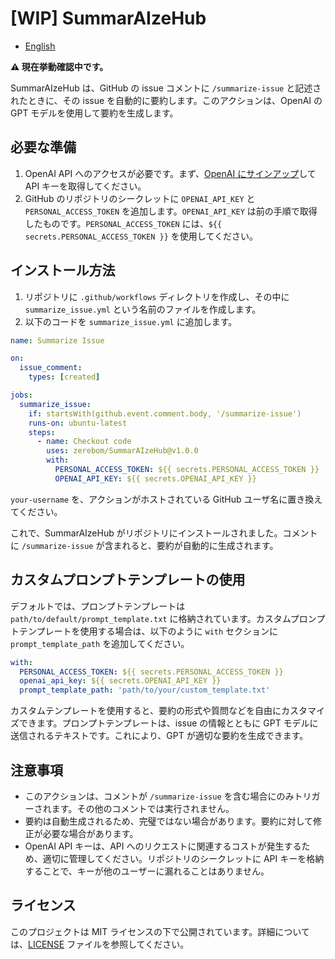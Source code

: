 # [WIP] SummarAIzeHub
- [English](README_en.md)

**:warning: 現在挙動確認中です。**

SummarAIzeHub は、GitHub の issue コメントに `/summarize-issue` と記述されたときに、その issue を自動的に要約します。このアクションは、OpenAI の GPT モデルを使用して要約を生成します。
## 必要な準備

1. OpenAI API へのアクセスが必要です。まず、[OpenAI にサインアップ](https://platform.openai.com/account/api-keys)して API キーを取得してください。
2. GitHub のリポジトリのシークレットに `OPENAI_API_KEY` と `PERSONAL_ACCESS_TOKEN` を追加します。`OPENAI_API_KEY` は前の手順で取得したものです。`PERSONAL_ACCESS_TOKEN` には、`${{ secrets.PERSONAL_ACCESS_TOKEN }}` を使用してください。

## インストール方法

1. リポジトリに `.github/workflows` ディレクトリを作成し、その中に `summarize_issue.yml` という名前のファイルを作成します。
2. 以下のコードを `summarize_issue.yml` に追加します。

```yaml
name: Summarize Issue

on:
  issue_comment:
    types: [created]

jobs:
  summarize_issue:
    if: startsWith(github.event.comment.body, '/summarize-issue')
    runs-on: ubuntu-latest
    steps:
      - name: Checkout code
        uses: zerebom/SummarAIzeHub@v1.0.0
        with:
          PERSONAL_ACCESS_TOKEN: ${{ secrets.PERSONAL_ACCESS_TOKEN }}
          OPENAI_API_KEY: ${{ secrets.OPENAI_API_KEY }}

```

`your-username` を、アクションがホストされている GitHub ユーザ名に置き換えてください。

これで、SummarAIzeHub がリポジトリにインストールされました。コメントに `/summarize-issue` が含まれると、要約が自動的に生成されます。

## カスタムプロンプトテンプレートの使用

デフォルトでは、プロンプトテンプレートは `path/to/default/prompt_template.txt` に格納されています。カスタムプロンプトテンプレートを使用する場合は、以下のように `with` セクションに `prompt_template_path` を追加してください。

```yaml
with:
  PERSONAL_ACCESS_TOKEN: ${{ secrets.PERSONAL_ACCESS_TOKEN }}
  openai_api_key: ${{ secrets.OPENAI_API_KEY }}
  prompt_template_path: 'path/to/your/custom_template.txt'
```

カスタムテンプレートを使用すると、要約の形式や質問などを自由にカスタマイズできます。プロンプトテンプレートは、issue の情報とともに GPT モデルに送信されるテキストです。これにより、GPT が適切な要約を生成できます。

## 注意事項

- このアクションは、コメントが `/summarize-issue` を含む場合にのみトリガーされます。その他のコメントでは実行されません。
- 要約は自動生成されるため、完璧ではない場合があります。要約に対して修正が必要な場合があります。
- OpenAI API キーは、API へのリクエストに関連するコストが発生するため、適切に管理してください。リポジトリのシークレットに API キーを格納することで、キーが他のユーザーに漏れることはありません。

## ライセンス

このプロジェクトは MIT ライセンスの下で公開されています。詳細については、[LICENSE](LICENSE) ファイルを参照してください。
